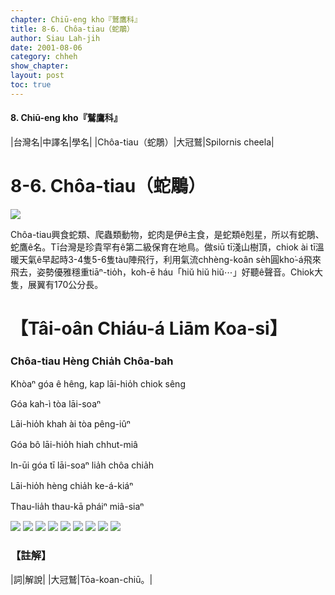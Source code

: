 ```yaml
---
chapter: Chiū-eng kho『鷲鷹科』
title: 8-6. Chôa-tiau（蛇鵰）
author: Siau Lah-jih
date: 2001-08-06
category: chheh
show_chapter: 
layout: post
toc: true
---
```


#### 8. Chiū-eng kho『鷲鷹科』

|台灣名|中譯名|學名|
|Chôa-tiau（蛇鵰）|大冠鷲|Spilornis cheela|


# 8-6. Chôa-tiau（蛇鵰）


![](../too5/08/08-6-8.Chôa-tiau.jpg)


Chôa-tiau興食蛇類、爬蟲類動物，蛇肉是伊ê主食，是蛇類ê剋星，所以有蛇鵰、蛇鷹ê名。Tī台灣是珍貴罕有ê第二級保育在地鳥。做siū tī淺山樹頂，chiok ài tī溫暖天氣ê早起時3-4隻5-6隻tàu陣飛行，利用氣流chhèng-koân se̍h圓kho͘-á飛來飛去，姿勢優雅穩重tiāⁿ-tio̍h，koh-ē háu「hiŭ hiŭ hiŭ⋯」好聽ê聲音。Chiok大隻，展翼有170公分長。

	


# 【Tâi-oân Chiáu-á Liām Koa-si】

### **Chôa-tiau Hèng Chia̍h Chôa-bah**

Khòaⁿ góa ê hêng, kap lāi-hio̍h chiok sêng

Góa kah-ì tòa lāi-soaⁿ

Lāi-hio̍h khah ài tòa pêng-iûⁿ

Góa bô lāi-hio̍h hiah chhut-miâ

In-ūi góa tī lāi-soaⁿ lia̍h chôa chia̍h

Lāi-hio̍h hèng chia̍h ke-á-kiáⁿ

Thau-lia̍h thau-kā pháiⁿ miâ-siaⁿ



![](../too5/08/08-6-9.Chôa-tiau.jpg)
![](../too5/08/08-6-10.Chôa-tiau.jpg)
![](../too5/08/08-6-7.Chôa-tiau.jpg)
![](../too5/08/08-6-6.Chôa-tiau.jpg)
![](../too5/08/08-6-5.Chôa-tiau.jpg)
![](../too5/08/08-6-1.Chôa-tiau.jpg)
![](../too5/08/08-6-2.Chôa-tiau.jpg)
![](../too5/08/08-6-4.Chôa-tiau.jpg)
![](../too5/08/08-6-3.Chôa-tiau.jpg)


### 【註解】

|詞|解說|
|大冠鷲|Tōa-koan-chiū。|

